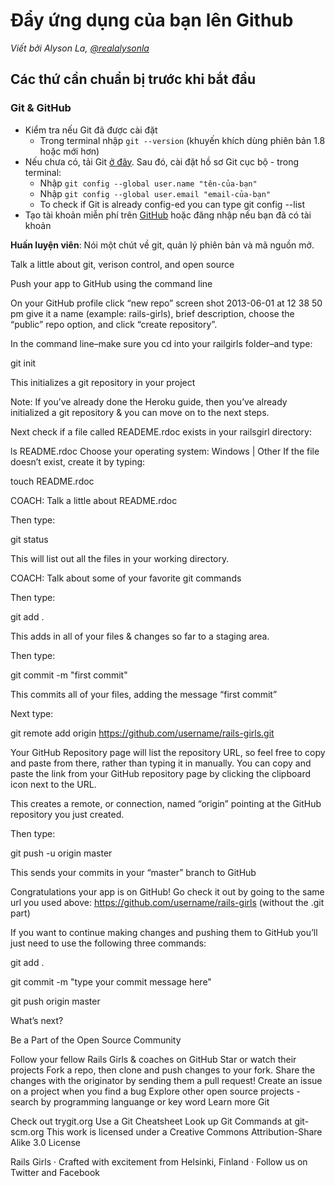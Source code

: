 # Đẩy ứng dụng của bạn lên Github

*Viết bởi Alyson La, [@realalysonla](https://www.twitter.com/realalysonla)*

## Các thứ cần chuẩn bị trước khi bắt đầu

### Git & GitHub

- Kiểm tra nếu Git đã được cài đặt
  - Trong terminal nhập `git --version` (khuyến khích dùng phiên bản 1.8 hoặc mới hơn)
- Nếu chưa có, tải Git [ở đây](http://git-scm.com/downloads). Sau đó, cài đặt hồ sơ Git cục bộ - trong terminal:
  - Nhập `git config --global user.name "tên-của-bạn"`
  - Nhập `git config --global user.email "email-của-bạn"`
  - To check if Git is already config-ed you can type git config --list
- Tạo tài khoản miễn phí trên [GitHub](https://github.com/) hoặc đăng nhập nếu bạn đã có tài khoản

**Huấn luyện viên**: Nói một chút về git, quản lý phiên bản và mã nguồn mở.

Talk a little about git, verison control, and open source

Push your app to GitHub using the command line

On your GitHub profile click “new repo” screen shot 2013-06-01 at 12 38 50 pm give it a name (example: rails-girls), brief description, choose the “public” repo option, and click “create repository”.

In the command line–make sure you cd into your railgirls folder–and type:

git init

This initializes a git repository in your project

Note: If you’ve already done the Heroku guide, then you’ve already initialized a git repository & you can move on to the next steps.

Next check if a file called READEME.rdoc exists in your railsgirl directory:

ls README.rdoc
Choose your operating system: Windows | Other
If the file doesn’t exist, create it by typing:

touch README.rdoc

COACH: Talk a little about README.rdoc

Then type:

git status

This will list out all the files in your working directory.

COACH: Talk about some of your favorite git commands

Then type:

git add .

This adds in all of your files & changes so far to a staging area.

Then type:

git commit -m "first commit"

This commits all of your files, adding the message “first commit”

Next type:

git remote add origin https://github.com/username/rails-girls.git

Your GitHub Repository page will list the repository URL, so feel free to copy and paste from there, rather than typing it in manually. You can copy and paste the link from your GitHub repository page by clicking the clipboard icon next to the URL.

This creates a remote, or connection, named “origin” pointing at the GitHub repository you just created.

Then type:

git push -u origin master

This sends your commits in your “master” branch to GitHub

Congratulations your app is on GitHub! Go check it out by going to the same url you used above: https://github.com/username/rails-girls (without the .git part)

If you want to continue making changes and pushing them to GitHub you’ll just need to use the following three commands:

git add .

git commit -m "type your commit message here"

git push origin master

What’s next?

Be a Part of the Open Source Community

Follow your fellow Rails Girls & coaches on GitHub
Star or watch their projects
Fork a repo, then clone and push changes to your fork. Share the changes with the originator by sending them a pull request!
Create an issue on a project when you find a bug
Explore other open source projects - search by programming languange or key word
Learn more Git

Check out trygit.org
Use a Git Cheatsheet
Look up Git Commands at git-scm.org
This work is licensed under a Creative Commons Attribution-Share Alike 3.0 License

Rails Girls · Crafted with excitement from Helsinki, Finland · Follow us on Twitter and Facebook